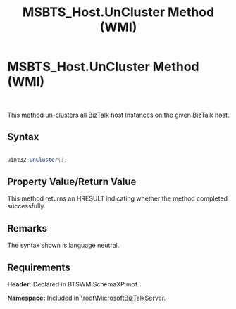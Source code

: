 ﻿---
title: MSBTS_Host.UnCluster Method (WMI)
TOCTitle: MSBTS_Host.UnCluster Method (WMI)
ms:assetid: 383c7346-4458-448b-9011-71736fd0cfc8
ms:mtpsurl: https://msdn.microsoft.com/library/Aa559611(v=BTS.80)
ms:contentKeyID: 51527318
ms.date: 08/30/2017
mtps_version: v=BTS.80
---

# MSBTS\_Host.UnCluster Method (WMI)

 

This method un-clusters all BizTalk host Instances on the given BizTalk host.

## Syntax

```C#
  
uint32 UnCluster();  
```

## Property Value/Return Value

This method returns an HRESULT indicating whether the method completed successfully.

## Remarks

The syntax shown is language neutral.

## Requirements

**Header:** Declared in BTSWMISchemaXP.mof.

**Namespace:** Included in \\root\\MicrosoftBizTalkServer.

